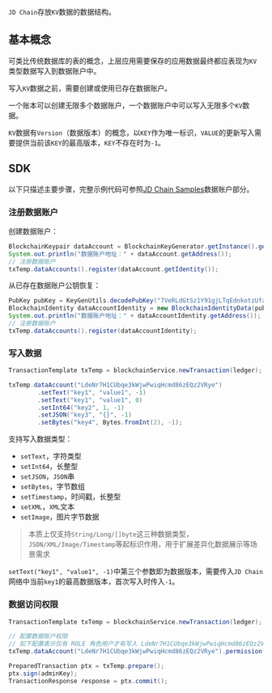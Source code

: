`JD Chain`存放`KV`数据的数据结构。

## 基本概念

可类比传统数据库的表的概念，上层应用需要保存的应用数据最终都应表现为`KV`类型数据写入到数据账户中。

写入`KV`数据之前，需要创建或使用已存在数据账户。

一个账本可以创建无限多个数据账户，一个数据账户中可以写入无限多个`KV`数据。

`KV`数据有`Version`（数据版本）的概念，以`KEY`作为唯一标识，`VALUE`的更新写入需要提供当前该`KEY`的最高版本，`KEY`不存在时为`-1`。

## SDK

以下只描述主要步骤，完整示例代码可参照[JD Chain Samples](https://github.com/blockchain-jd-com/jdchain-samples)数据账户部分。

### 注册数据账户

创建数据账户：
```java
BlockchainKeypair dataAccount = BlockchainKeyGenerator.getInstance().generate();
System.out.println("数据账户地址：" + dataAccount.getAddress());
// 注册数据账户
txTemp.dataAccounts().register(dataAccount.getIdentity());
```

从已存在数据账户公钥恢复：
```java
PubKey pubKey = KeyGenUtils.decodePubKey("7VeRLdGtSz1Y91gjLTqEdnkotzUfaAqdap3xw6fQ1yKHkvVq");
BlockchainIdentity dataAccountIdentity = new BlockchainIdentityData(pubKey);
System.out.println("数据账户地址：" + dataAccountIdentity.getAddress());
// 注册数据账户
txTemp.dataAccounts().register(dataAccountIdentity);
```

### 写入数据

```java
TransactionTemplate txTemp = blockchainService.newTransaction(ledger);

txTemp.dataAccount("LdeNr7H1CUbqe3kWjwPwiqHcmd86zEQz2VRye")
        .setText("key1", "value1", -1)
        .setText("key1", "value1", 0)
        .setInt64("key2", 1, -1)
        .setJSON("key3", "{}", -1)
        .setBytes("key4", Bytes.fromInt(2), -1);
```

支持写入数据类型：

- `setText`，字符类型
- `setInt64`，长整型
- `setJSON`，`JSON`串
- `setBytes`，字节数组
- `setTimestamp`，时间戳，长整型
- `setXML`，`XML`文本
- `setImage`，图片字节数据

> 本质上仅支持`String/Long/[]byte`这三种数据类型，`JSON/XML/Image/Timestamp`等起标识作用，用于扩展差异化数据展示等场景需求

`setText("key1", "value1", -1)`中第三个参数即为数据版本，需要传入`JD Chain`网络中当前`key1`的最高数据版本，首次写入时传入`-1`。

### 数据访问权限

```java
TransactionTemplate txTemp = blockchainService.newTransaction(ledger);

// 配置数据账户权限
// 如下配置表示仅有 ROLE 角色用户才有写入 LdeNr7H1CUbqe3kWjwPwiqHcmd86zEQz2VRye 权限
txTemp.dataAccount("LdeNr7H1CUbqe3kWjwPwiqHcmd86zEQz2VRye").permission().mode(70).role("ROLE");

PreparedTransaction ptx = txTemp.prepare();
ptx.sign(adminKey);
TransactionResponse response = ptx.commit();
```